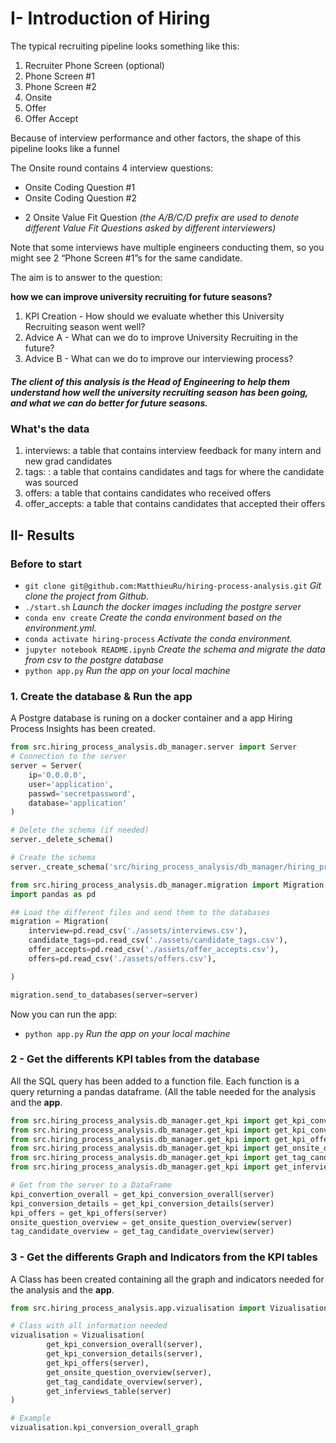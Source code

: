 # I- Introduction of Hiring

The typical recruiting pipeline looks something like this:
1. Recruiter Phone Screen (optional)
2. Phone Screen #1
3. Phone Screen #2
4. Onsite
5. Offer
6. Offer Accept


Because of interview performance and other factors, the shape of this pipeline looks like a funnel 


The Onsite round contains 4 interview questions: 
- Onsite Coding Question #1
- Onsite Coding Question #2
* 2 Onsite Value Fit Question *(the A/B/C/D prefix are used to denote different Value Fit Questions asked by different interviewers)*


Note that some interviews have multiple engineers conducting them, so you might see 2 “Phone Screen #1”s for the same candidate. 

The aim is to answer to the question:

**how we can improve university recruiting for future seasons?**


1. KPI Creation - How should we evaluate whether this University Recruiting season went well?  
2. Advice A - What can we do to improve University Recruiting in the future?
3. Advice B - What can we do to improve our interviewing process?


##### The client of this analysis is the **Head of Engineering** to help them understand how well the university recruiting season has been going, and what we can do better for future seasons. 

### What's the data

1. interviews: a table that contains interview feedback for many intern and new grad candidates
2. tags: : a table that contains candidates and tags for where the candidate was sourced 
3. offers: a table that contains candidates who received offers
4. offer_accepts: a table that contains candidates that accepted their offers

## II- Results


### Before to start

- ```git clone git@github.com:MatthieuRu/hiring-process-analysis.git``` *Git clone the project from Github.*
- ```./start.sh``` *Launch the docker images including the postgre server*
- ```conda env create``` *Create the conda environment based on the environment.yml.*
- ```conda activate hiring-process``` *Activate the conda environment.*
- ```jupyter notebook README.ipynb``` *Create the schema and migrate the data from csv to the postgre database*
- ```python app.py``` *Run the app on your local machine*


### 1. Create the database & Run the app

A Postgre database is runing on a docker container and a app Hiring Process Insights has been created.


```python
from src.hiring_process_analysis.db_manager.server import Server
# Connection to the server
server = Server(
    ip='0.0.0.0',
    user='application',
    passwd='secretpassword',
    database='application'
) 
```

```python
# Delete the schema (if needed)
server._delete_schema()
```

```python
# Create the schema
server._create_schema('src/hiring_process_analysis/db_manager/hiring_process.sql')
```

```python
from src.hiring_process_analysis.db_manager.migration import Migration
import pandas as pd

## Load the different files and send them to the databases
migration = Migration(
    interview=pd.read_csv('./assets/interviews.csv'),
    candidate_tags=pd.read_csv('./assets/candidate_tags.csv'),
    offer_accepts=pd.read_csv('./assets/offer_accepts.csv'),
    offers=pd.read_csv('./assets/offers.csv'),

)

migration.send_to_databases(server=server)
```

Now you can run the app:

- ```python app.py``` *Run the app on your local machine*

### 2 - Get the differents KPI tables from the database

All the SQL query has been added to a function file. Each function is a query returning a pandas dataframe. (All the table needed for the analysis and the **app**.

```python
from src.hiring_process_analysis.db_manager.get_kpi import get_kpi_conversion_overall
from src.hiring_process_analysis.db_manager.get_kpi import get_kpi_conversion_details
from src.hiring_process_analysis.db_manager.get_kpi import get_kpi_offers
from src.hiring_process_analysis.db_manager.get_kpi import get_onsite_question_overview
from src.hiring_process_analysis.db_manager.get_kpi import get_tag_candidate_overview
from src.hiring_process_analysis.db_manager.get_kpi import get_inferviews_table

# Get from the server to a DataFrame
kpi_convertion_overall = get_kpi_conversion_overall(server)
kpi_conversion_details = get_kpi_conversion_details(server)
kpi_offers = get_kpi_offers(server)
onsite_question_overview = get_onsite_question_overview(server)
tag_candidate_overview = get_tag_candidate_overview(server)

```

### 3 - Get the differents Graph and Indicators from the KPI tables

A Class has been created containing all the graph and indicators needed for the analysis and the **app**.

```python
from src.hiring_process_analysis.app.vizualisation import Vizualisation

# Class with all information needed
vizualisation = Vizualisation(
        get_kpi_conversion_overall(server),
        get_kpi_conversion_details(server),
        get_kpi_offers(server),
        get_onsite_question_overview(server),
        get_tag_candidate_overview(server),
        get_inferviews_table(server)
)

# Example
vizualisation.kpi_conversion_overall_graph
```
